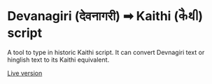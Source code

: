 # Devanagiri (देवनागरी) ➡ Kaithi (𑂍𑂶𑂟𑂲) script 

A tool to type in historic Kaithi script.  It can convert Devnagiri text or hinglish text to its Kaithi equivalent.

[Live version](https://rishiraj.me/kaithi)
